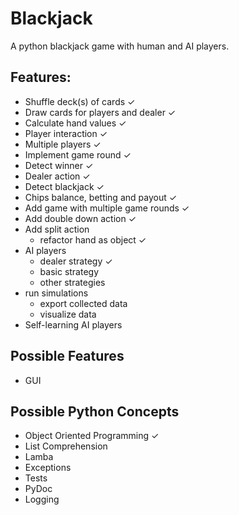 # Blackjack

A python blackjack game with human and AI players.

## Features:
* Shuffle deck(s) of cards ✓
* Draw cards for players and dealer ✓
* Calculate hand values ✓
* Player interaction ✓
* Multiple players ✓
* Implement game round ✓
* Detect winner ✓
* Dealer action ✓
* Detect blackjack ✓
* Chips balance, betting and payout ✓
* Add game with multiple game rounds ✓
* Add double down action ✓
* Add split action
  * refactor hand as object ✓
* AI players
  * dealer strategy ✓
  * basic strategy
  * other strategies
* run simulations
  * export collected data
  * visualize data
* Self-learning AI players

## Possible Features
* GUI

## Possible Python Concepts
* Object Oriented Programming ✓
* List Comprehension
* Lamba
* Exceptions
* Tests
* PyDoc
* Logging
